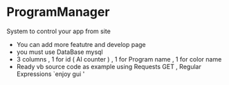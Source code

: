 # ProgramManager
System to control your app from site
- You can add more featutre and develop page
- you must use DataBase mysql 
- 3 columns , 1 for id ( AI counter ) , 1 for Program name , 1 for color name 
- Ready vb source code as example using Requests GET , Regular Expressions 
`enjoy
gui
'
